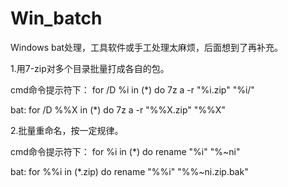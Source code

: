 # Win_batch
Windows bat处理，工具软件或手工处理太麻烦，后面想到了再补充。

1.用7-zip对多个目录批量打成各自的包。
 
cmd命令提示符下：
   for /D %i in (*) do 7z a -r "%i.zip" "%i/"
 
bat:
   for /D %%X in (*) do 7z a -r "%%X.zip" "%%X\"
 
2.批量重命名，按一定规律。
 
cmd命令提示符下：
  for %i in (*) do rename "%i" "%~ni" 
 
bat:
  for %%i in (*.zip) do rename "%%i" "%%~ni.zip.bak" 
